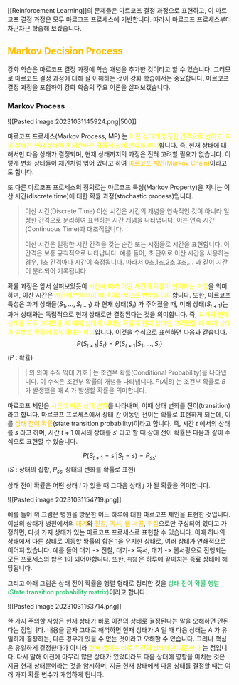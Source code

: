 [[Reinforcement Learning]]의 문제들은 마르코프 결정 과정으로 표현하고, 이 마르코프 결정 과정은 모두 마르코프 프로세스에 기반합니다. 따라서 마르코프 프로세스부터 차근차근 학습해 보겠습니다.

## <font color="#ffc000">Markov Decision Process</font>
강화 학습은 마르코프 결정 과정에 학습 개념을 추가한 것이라고 할 수 있습니다. 그러므로 마르코프 결정 과정에 대해 잘 이해하는 것이 강화 학습에서는 중요합니다. 마르코프 결정 과정을 포함하여 강화 학습의 주요 이론을 살펴보겠습니다.

### Markov Process

![[Pasted image 20231031145924.png|500]]

마르코프 프로세스(Markov Process, MP) 는 <font color="#ffff00">어떤 상태가 일정한 간격으로 변하고, 다음 상태는 현재 상태에만 의존하는 확률적 상태 변화를 의미</font>합니다. 즉, 현재 상태에 대해서만 다음 상태가 결정되며, 현재 상태까지의 과정은 전혀 고려할 필요가 없습니다. 이렇게 변화 상태들이 체인처럼 엮어 있다고 하여 <font color="#ffc000">마르코프 체인(Markov Chain)</font>이라고도 합니다.

또 다른 마르코프 프로세스의 정의로는 마르코프 특성(Markov Property)을 지니는 이산 시간(discrete time)에 대한 확률 과정(stochastic process)입니다. 

> 이산 시간(Discrete Time)
> 이산 시간은 시간의 개념을 연속적인 것이 아니라 일정한 간격으로 분리하여 표현하는 시간 개념을 나타냅니다. 이는 연속 시간(Continuous Time)과 대조적입니다.
> 
> 이산 시간은 일정한 시간 간격을 갖는 순간 또는 시점들로 시간을 표현합니다. 이 간격은 보통 규칙적으로 나타납니다. 예를 들어, 초 단위로 이산 시간을 사용하는 경우, 1초 간격마다 시간이 측정됩니다. 따라서 0초,1초,2초,3초,... 과 같이 시간이 분리되어 기록됩니다.

확률 과정은 앞서 살펴보았듯이 <font color="#ffff00">시간에 따라 어떤 사건의 확률이 변화하는 과정</font>을 의미하며, 이산 시간은 <font color="#ffff00">시간이 연속적이 아닌 이산적으로 변함을 의미</font>합니다. 또한, 마르코프 특성은 과거 상태들($S_1, ..., S_{t-1}$) 과 현재 상태($S_t$) 가 주어졌을 때, 미래 상태($S_{t+1}$)는 과거 상태와는 독립적으로 현재 상태로만 결정된다는 것을 의미합니다. 즉, <font color="#ffff00">과거와 현재 상태를 모두 고려했을 때 미래 상태가 나타날 확률과 현재 상태만 고려했을 때 미래 상태가 발생할 확률이 동일하다는 의미</font>입니다. 이것을 수식으로 표현하면 다음과 같습니다.
$$P(S_{t+1} | S_t) = P(S_{t+1} | S_1, ..., S_t)$$
($P$ : 확률)

> | 의 의미
> 수직 막대 기호 | 는 조건부 확률(Conditional Probability)을 나타냅니다. 이 수식은 조건부 확률의 개념을 나타냅니다.
>  $P(A|B)$ 는 조건부 확률로 $B$ 가 발생했을 때 $A$ 가 발생할 확률을 의미합니다.

마르코프 체인은 <font color="#ffff00">시간에 따른 상태 변화</font>를 나타내며, 이때 상태 변화를 전이(transition)라고 합니다. 마르코프 프로세스에서 상태 간 이동인 전이는 확률로 표현하게 되는데, 이를 <font color="#ffc000">상태 전이 확률</font>(state transition probability)이라고 합니다. 즉, 시간 $t$ 에서의 상태를 $s$ 라고 하며, 시간 $t+1$ 에서의 상태를 $s'$ 라고 할 때 상태 전이 확률은 다음과 같이 수식으로 표현할 수 있습니다.



$$P(S_{t+1} = s' | S_t = s) = P_{ss'}$$
($S$ : 상태의 집합, $P_{ss'}$ 상태의 변화를 확률로 표현)

상태 전이 확률은 어떤 상태 $i$ 가 있을 때 그다음 상태 $j$ 가 될 확률을 의미합니다.

![[Pasted image 20231031154719.png]]

예를 들어 위 그림은 병원을 방문한 어느 하루에 대한 마르코프 체인을 표현한 것입니다. 이날의 상태가 병원에서의 <font color="#ffc000">대기</font>와 <font color="#ffc000">진찰</font>, <font color="#ffc000">독서</font>, <font color="#ffc000">웹 서핑</font>, <font color="#ffc000">취침</font>으로만 구성되어 있다고 가정하면, 다섯 가지 상태가 있는 마르코프 프로세스로 표현할 수 있습니다. 이때 하나의 상태에서 다른 상태로 이동할 롹률의 합은 1을 유지한 상태로, 여러 상태가 연쇄적으로 이어져 있습니다. 예를 들어 대기 -> 진찰, 대기-> 독서, 대기 -> 웹서핑으로 진행되는 모든 프로세스의 합은 1이 되어야합니다. 또한, `취침` 은 하루에 끝마치는 종료 상태에 해당됩니다.

그리고 아래 그림은 상태 전이 확률을 행렬 형태로 정리한 것을 <font color="#00b050">상태 전이 확률 행렬(State transition probability matrix)</font>이라고 합니다.

![[Pasted image 20231031163714.png]]

한 가지 주의할 사항은 현재 상태가 바로 이전의 상태로 결정된다는 말을 오해하면 안된다는 점입니다. 내용을 글자 그대로 해석하면 현재 상태가 $A$ 일 때 다음 상태는 $A$ 가 유일하게 결정하는, 다른 경우가 있을 수 없는 것이라고 오해할 수 있습니다. 그러나 핵심은 유일하게 결정한다가 아니라 <font color="#ffff00">현재 상태는 바로 직전의 상태에만 의존한다</font> 는 점입니다. 다시 말해 이전에 아무리 많은 상태가 있었더라도 다음 상태에 영향을 미치는 것은 지금 현재 상태뿐이라는 것을 암시하며, 지금 현재 상태에서 다음 상태를 결정할 때는 여러 가지 확률 변수가 개입하게 됩니다.

